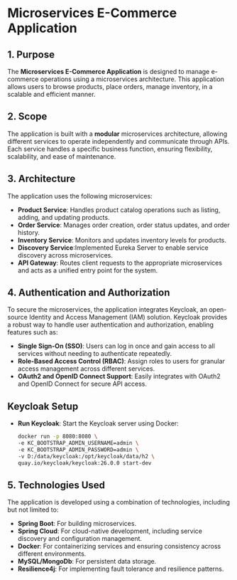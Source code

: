 # Microservices E-Commerce Application

## 1. Purpose

The **Microservices E-Commerce Application** is designed to manage e-commerce operations using a microservices architecture. This application allows users to browse products, place orders, manage inventory, in a scalable and efficient manner.

## 2. Scope

The application is built with a **modular** microservices architecture, allowing different services to operate independently and communicate through APIs. Each service handles a specific business function, ensuring flexibility, scalability, and ease of maintenance.

## 3. Architecture

The application uses the following microservices:
- **Product Service**: Handles product catalog operations such as listing, adding, and updating products.
- **Order Service**: Manages order creation, order status updates, and order history.
- **Inventory Service**: Monitors and updates inventory levels for products.
- **Discovery Service**:Implemented Eureka Server to enable service discovery across microservices.
- **API Gateway**: Routes client requests to the appropriate microservices and acts as a unified entry point for the system.

## 4. Authentication and Authorization

To secure the microservices, the application integrates Keycloak, an open-source Identity and Access Management (IAM) solution. Keycloak provides a robust way to handle user authentication and authorization, enabling features such as:
- **Single Sign-On (SSO)**: Users can log in once and gain access to all services without needing to authenticate repeatedly.
- **Role-Based Access Control (RBAC)**: Assign roles to users for granular access management across different services.
- **OAuth2 and OpenID Connect Support**: Easily integrates with OAuth2 and OpenID Connect for secure API access.

## Keycloak Setup
* **Run Keycloak**: Start the Keycloak server using Docker:
   ```bash
   docker run -p 8080:8080 \
   -e KC_BOOTSTRAP_ADMIN_USERNAME=admin \
   -e KC_BOOTSTRAP_ADMIN_PASSWORD=admin \
   -v D:/data/keycloak:/opt/keycloak/data/h2 \
   quay.io/keycloak/keycloak:26.0.0 start-dev

## 5. Technologies Used

The application is developed using a combination of technologies, including but not limited to:

- **Spring Boot**: For building microservices.
- **Spring Cloud**: For cloud-native development, including service discovery and configuration management.
- **Docker**: For containerizing services and ensuring consistency across different environments.
- **MySQL/MongoDb**: For persistent data storage.
- **Resilience4j**: For implementing fault tolerance and resilience patterns.


